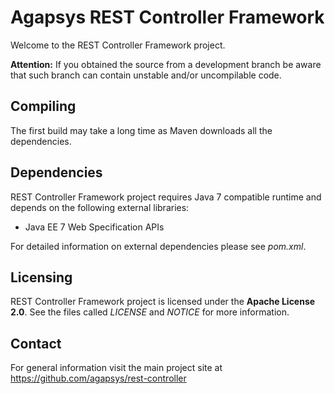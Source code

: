 # Agapsys REST Controller Framework

Welcome to the REST Controller Framework project.

**Attention:** If you obtained the source from a development branch be aware that  such branch can contain unstable and/or uncompilable code.

## Compiling

The first build may take a long time as Maven downloads all the dependencies.

## Dependencies

REST Controller Framework project requires Java 7 compatible runtime and depends on the following external libraries:

* Java EE 7 Web Specification APIs

For detailed information on external dependencies please see *pom.xml*.

## Licensing

REST Controller Framework project is licensed under the **Apache License 2.0**. See the files called *LICENSE* and *NOTICE* for more information.

## Contact

For general information visit the main project site at https://github.com/agapsys/rest-controller
